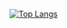 [![Top Langs](https://github-readme-stats.vercel.app/api/top-langs/?username=MarcTr&custom_title=Most%20Used%20Languages%20(Public%20Repos)&layout=compact)](https://github.com/anuraghazra/github-readme-stats)



<!--
**MarcTr/MarcTr** is a ✨ _special_ ✨ repository because its `README.md` (this file) appears on your GitHub profile.

Here are some ideas to get you started:

- 🔭 I’m currently working on ...
- 🌱 I’m currently learning ...
- 👯 I’m looking to collaborate on ...
- 🤔 I’m looking for help with ...
- 💬 Ask me about ...
- 📫 How to reach me: ...
- 😄 Pronouns: ...
- ⚡ Fun fact: ...
-->
